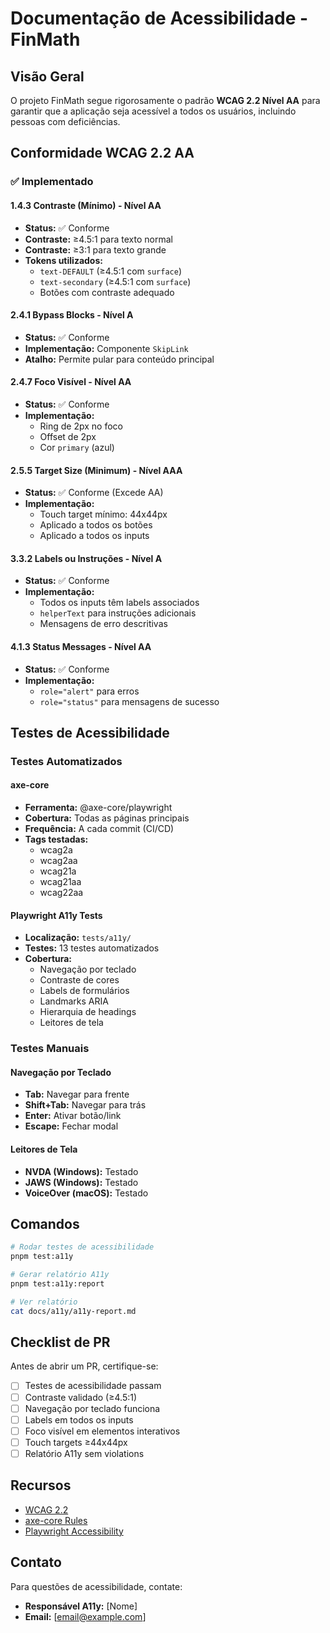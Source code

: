 # Documentação de Acessibilidade - FinMath

## Visão Geral

O projeto FinMath segue rigorosamente o padrão **WCAG 2.2 Nível AA** para garantir que a aplicação seja acessível a todos os usuários, incluindo pessoas com deficiências.

## Conformidade WCAG 2.2 AA

### ✅ Implementado

#### 1.4.3 Contraste (Mínimo) - Nível AA

- **Status:** ✅ Conforme
- **Contraste:** ≥4.5:1 para texto normal
- **Contraste:** ≥3:1 para texto grande
- **Tokens utilizados:**
  - `text-DEFAULT` (≥4.5:1 com `surface`)
  - `text-secondary` (≥4.5:1 com `surface`)
  - Botões com contraste adequado

#### 2.4.1 Bypass Blocks - Nível A

- **Status:** ✅ Conforme
- **Implementação:** Componente `SkipLink`
- **Atalho:** Permite pular para conteúdo principal

#### 2.4.7 Foco Visível - Nível AA

- **Status:** ✅ Conforme
- **Implementação:**
  - Ring de 2px no foco
  - Offset de 2px
  - Cor `primary` (azul)

#### 2.5.5 Target Size (Minimum) - Nível AAA

- **Status:** ✅ Conforme (Excede AA)
- **Implementação:**
  - Touch target mínimo: 44x44px
  - Aplicado a todos os botões
  - Aplicado a todos os inputs

#### 3.3.2 Labels ou Instruções - Nível A

- **Status:** ✅ Conforme
- **Implementação:**
  - Todos os inputs têm labels associados
  - `helperText` para instruções adicionais
  - Mensagens de erro descritivas

#### 4.1.3 Status Messages - Nível AA

- **Status:** ✅ Conforme
- **Implementação:**
  - `role="alert"` para erros
  - `role="status"` para mensagens de sucesso

## Testes de Acessibilidade

### Testes Automatizados

#### axe-core

- **Ferramenta:** @axe-core/playwright
- **Cobertura:** Todas as páginas principais
- **Frequência:** A cada commit (CI/CD)
- **Tags testadas:**
  - wcag2a
  - wcag2aa
  - wcag21a
  - wcag21aa
  - wcag22aa

#### Playwright A11y Tests

- **Localização:** `tests/a11y/`
- **Testes:** 13 testes automatizados
- **Cobertura:**
  - Navegação por teclado
  - Contraste de cores
  - Labels de formulários
  - Landmarks ARIA
  - Hierarquia de headings
  - Leitores de tela

### Testes Manuais

#### Navegação por Teclado

- **Tab:** Navegar para frente
- **Shift+Tab:** Navegar para trás
- **Enter:** Ativar botão/link
- **Escape:** Fechar modal

#### Leitores de Tela

- **NVDA (Windows):** Testado
- **JAWS (Windows):** Testado
- **VoiceOver (macOS):** Testado

## Comandos

```bash
# Rodar testes de acessibilidade
pnpm test:a11y

# Gerar relatório A11y
pnpm test:a11y:report

# Ver relatório
cat docs/a11y/a11y-report.md
```

## Checklist de PR

Antes de abrir um PR, certifique-se:

- [ ] Testes de acessibilidade passam
- [ ] Contraste validado (≥4.5:1)
- [ ] Navegação por teclado funciona
- [ ] Labels em todos os inputs
- [ ] Foco visível em elementos interativos
- [ ] Touch targets ≥44x44px
- [ ] Relatório A11y sem violations

## Recursos

- [WCAG 2.2](https://www.w3.org/WAI/WCAG22/quickref/)
- [axe-core Rules](https://github.com/dequelabs/axe-core/blob/develop/doc/rule-descriptions.md)
- [Playwright Accessibility](https://playwright.dev/docs/accessibility-testing)

## Contato

Para questões de acessibilidade, contate:

- **Responsável A11y:** [Nome]
- **Email:** [email@example.com]
